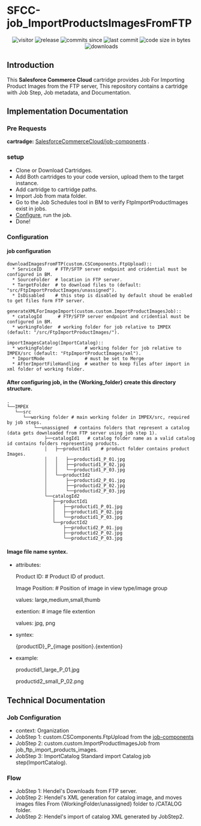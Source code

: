 

# SFCC-job_ImportProductsImagesFromFTP
<p align="center">
    <img alt="visitor"              src="https://visitor-badge.laobi.icu/badge?page_id=dharmeshgurnani.SFCC-job_ImportProductsImagesFromFTP">
    <img alt="release"              src="https://img.shields.io/github/v/release/dharmeshgurnani/SFCC-job_ImportProductsImagesFromFTP?color=green">
    <img alt="commits since"        src="https://img.shields.io/github/commits-since/dharmeshgurnani/SFCC-job_ImportProductsImagesFromFTP/v1.0.0">
    <img alt="last commit"          src="https://img.shields.io/github/last-commit/dharmeshgurnani/SFCC-job_ImportProductsImagesFromFTP">
    <img alt="code size in bytes"   src="https://img.shields.io/github/languages/code-size/dharmeshgurnani/SFCC-job_ImportProductsImagesFromFTP">
    <img alt="downloads"            src="https://img.shields.io/github/downloads/dharmeshgurnani/SFCC-job_ImportProductsImagesFromFTP/total.svg">
</p>

## Introduction
This **Salesforce Commerce Cloud** cartridge provides Job For Importing Product Images from the FTP server, This repository contains a cartridge with Job Step, Job metadata, and Documentation.
## Implementation Documentation

### Pre Requests
**cartradge:**  [SalesforceCommerceCloud/job-components](https://github.com/SalesforceCommerceCloud/job-components) .

### setup
* Clone or Download Cartridges.
* Add Both cartridges to your code version, upload them to the target instance.
* Add cartridge to cartridge paths.
* Import Job from mata folder.
* Go to the Job Schedules tool in BM to verify FtpImportProductImages exist in jobs.
* [Configure](#configuration), run the job.
* Done!

### Configuration
#### job configuration
    downloadImagesFromFTP(custom.CSComponents.FtpUpload)::
      * ServiceID     # FTP/SFTP server endpoint and cridential must be configured in BM.
      * SourceFolder  # location in FTP server.
      * TargetFolder  # to download files to (default: "src/FtpImportProductImages/unassigned").
      * IsDisabled    # this step is disabled by default shoud be enabled to get files form FTP server.

    generateXMLForImageImport(custom.custom.ImportProductImagesJob)::
      * catalogId      # FTP/SFTP server endpoint and cridential must be configured in BM.
      * workingFolder  # working folder for job relative to IMPEX (default: "/src/FtpImportProductImages/").

    importImagesCatalog(ImportCatalog)::
      * workingFolder            # working folder for job relative to IMPEX/src (default: "FtpImportProductImages/xml").
      * ImportMode               # must be set to Merge
      * AfterImportFileHandling  # weather to keep files after import in xml folder of working folder.

#### After configuring job, in the {Working_folder} create this directory structure.
    .
    └──IMPEX
       └──src
          └──working folder # main working folder in IMPEX/src, required by job steps.
              └──unassigned  # contains folders that represent a catalog (data gets downloaded from FTP server using job step 1).
                  ├──catalogId1   # catalog folder name as a valid catalog id contains folders representing products.
                  │   ├──productId1    # product folder contains product Images.
                  │   │   ├──productid1_P_01.jpg
                  │   │   ├──productid1_P_02.jpg
                  │   │   └──productid1_P_03.jpg
                  │   └──productId2
                  │       ├──productid2_P_01.jpg
                  │       ├──productid2_P_02.jpg
                  │       └──productid2_P_03.jpg
                  └──catalogId2
                     ├──productId1
                     │   ├──productid1_P_01.jpg
                     │   ├──productid1_P_02.jpg
                     │   └──productid1_P_03.jpg
                     └──productId2
                         ├──productid2_P_01.jpg
                         ├──productid2_P_02.jpg
                         └──productid2_P_03.jpg


#### Image file name syntex.
* attributes:

    Product ID:  # Product ID of product.


    Image Position:  # Position of image in view type/image group

    values: large,medium,small,thumb


    extention: # image file extention

    values: jpg, png

* syntex:

  {productID}\_P\_{image position}.{extention}
* example:

    productid1_large_P_01.jpg

    productid2_small_P_02.png
## Technical Documentation

### Job Configuration
* context:  Organization
* JobStep 1: custom.CSComponents.FtpUpload from the [job-components](https://github.com/SalesforceCommerceCloud/job-components)
* JobStep 2: custom.custom.ImportProductImagesJob from job_ftp_import_products_images.
* JobStep 3: ImportCatalog Standard import Catalog job step(ImportCatalog).

### Flow
 * JobStep 1: Hendel's Downloads from FTP server.
 * JobStep 2: Hendel's XML generation for catalog image, and moves images files From {WorkingFolder/unassigned} folder to /CATALOG folder.
 * JobStep 2: Hendel's import of catalog XML generated by JobStep2.
